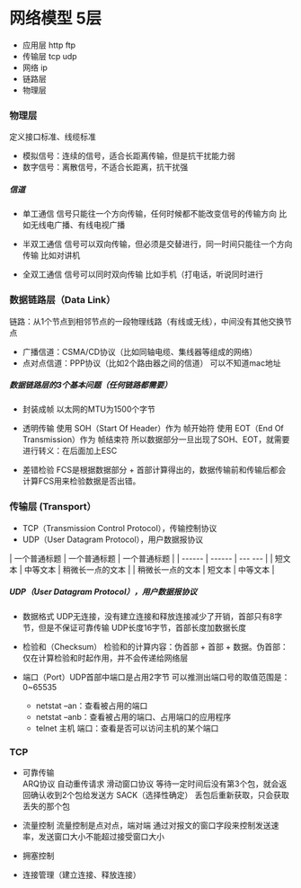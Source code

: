 # 网络模型 5层

- 应用层 http ftp
- 传输层 tcp udp
- 网络 ip
- 链路层
- 物理层

### 物理层

定义接口标准、线缆标准

- 模拟信号：连续的信号，适合长距离传输，但是抗干扰能力弱
- 数字信号：离散信号，不适合长距离，抗干扰强

##### 信道
- 单工通信 
信号只能往一个方向传输，任何时候都不能改变信号的传输方向
比如无线电广播、有线电视广播

- 半双工通信 
信号可以双向传输，但必须是交替进行，同一时间只能往一个方向传输
比如对讲机

- 全双工通信
信号可以同时双向传输
比如手机（打电话，听说同时进行

### 数据链路层（Data Link）
链路：从1个节点到相邻节点的一段物理线路（有线或无线），中间没有其他交换节点

- 广播信道：CSMA/CD协议（比如同轴电缆、集线器等组成的网络）
- 点对点信道：PPP协议（比如2个路由器之间的信道） 可以不知道mac地址

##### 数据链路层的3个基本问题（任何链路都需要）

- 封装成帧
以太网的MTU为1500个字节

- 透明传输 
使用 SOH（Start Of Header）作为 帧开始符
使用 EOT（End Of Transmission）作为 帧结束符
所以数据部分一旦出现了SOH、EOT，就需要进行转义：在后面加上ESC

- 差错检验
FCS是根据数据部分 + 首部计算得出的，数据传输前和传输后都会计算FCS用来检验数据是否出错。




### 传输层 (Transport）

-  TCP（Transmission Control Protocol），传输控制协议
-  UDP（User Datagram Protocol），用户数据报协议
 
| 一个普通标题 | 一个普通标题 | 一个普通标题 |
| ------ | ------ | --- --- |
| 短文本 | 中等文本 | 稍微长一点的文本 |
| 稍微长一点的文本 | 短文本 | 中等文本 |

##### UDP（User Datagram Protocol），用户数据报协议
- 数据格式 
UDP无连接，没有建立连接和释放连接减少了开销，首部只有8字节，但是不保证可靠传输
UDP长度16字节，首部长度加数据长度

- 检验和（Checksum）
检验和的计算内容：伪首部 + 首部 + 数据。伪首部：仅在计算检验和时起作用，并不会传递给网络层

- 端口（Port）UDP首部中端口是占用2字节
可以推测出端口号的取值范围是：0~65535
    - netstat –an：查看被占用的端口
    - netstat –anb：查看被占用的端口、占用端口的应用程序
    - telnet 主机 端口：查看是否可以访问主机的某个端口

### TCP
- 可靠传输  
ARQ协议 自动重传请求
滑动窗口协议 等待一定时间后没有第3个包，就会返回确认收到2个包给发送方
SACK（选择性确定） 丢包后重新获取，只会获取丢失的那个包

- 流量控制
流量控制是点对点，端对端
通过对报文的窗口字段来控制发送速率，发送窗口大小不能超过接受窗口大小

- 拥塞控制
- 连接管理（建立连接、释放连接）


